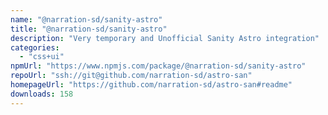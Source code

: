 ```yaml
---
name: "@narration-sd/sanity-astro"
title: "@narration-sd/sanity-astro"
description: "Very temporary and Unofficial Sanity Astro integration"
categories:
  - "css+ui"
npmUrl: "https://www.npmjs.com/package/@narration-sd/sanity-astro"
repoUrl: "ssh://git@github.com/narration-sd/astro-san"
homepageUrl: "https://github.com/narration-sd/astro-san#readme"
downloads: 158
---
```

